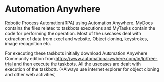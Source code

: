# Automation Anywhere
Robotic Process Automation(RPA) using Automation Anywhere.
MyDocs contains the files related to taskbots executions and MyTasks contain the code for performing the operation.
Most of the usecases deal with extraction of data from excel and website, Object cloning, keystrokes, image recognition etc.

For executing these taskbots initially download Automation Anywhere Community edition from https://www.automationanywhere.com/in/lp/free-trial and then execute the taskbots. All the usecases are dealt with execution of the taskbots.
(*Always use internet explorer for object cloning and other web activities)
